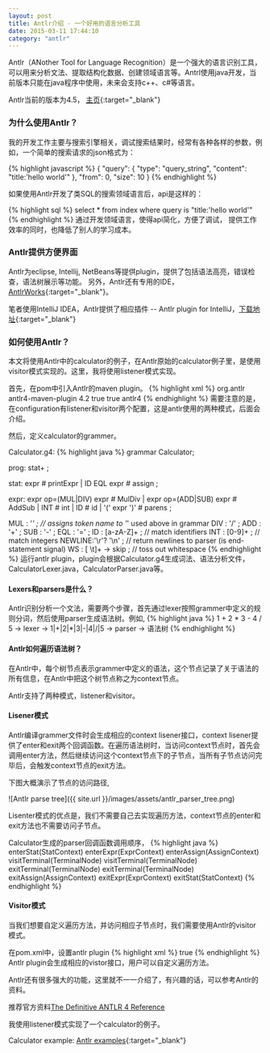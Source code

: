 ```yaml
---
layout: post
title: Antlr介绍 - 一个好用的语言分析工具
date: 2015-03-11 17:44:10
category: "antlr"
---
```


Antlr（ANother Tool for Language Recognition）是一个强大的语言识别工具，可以用来分析文法、提取结构化数据、创建领域语言等。Antrl使用java开发，当前版本只能在java程序中使用，未来会支持c++、c#等语言。


Antlr当前的版本为4.5， [主页](http://www.antlr.org/){:target="_blank"}

### 为什么使用Antlr？
我的开发工作主要与搜索引擎相关，调试搜索结果时，经常有各种各样的参数，例如，一个简单的搜索请求的json格式为：

{% highlight javascript %}
{
    "query": {
        "type": "query_string",
        "content": "title:'hello world'"
    },
    "from": 0,
    "size": 10
}
{% endhighlight %}

如果使用Antlr开发了类SQL的搜索领域语言后，api是这样的：

{% highlight sql %}
select * from index where query is "title:'hello world'"
{% endhighlight %}
通过开发领域语言，使得api简化，方便了调试， 提供工作效率的同时，也降低了别人的学习成本。

### Antlr提供方便界面
Antlr为eclipse, Intellij, NetBeans等提供plugin，提供了包括语法高亮，错误检查，语法树展示等功能。
另外，Antlr还有专用的IDE， [AntlrWorks](http://tunnelvisionlabs.com/products/demo/antlrworks){:target="_blank"}。


笔者使用IntelliJ IDEA，Antlr提供了相应插件 -- Antlr plugin for IntelliJ，[下载地址](https://plugins.jetbrains.com/plugin/7358?pr=){:target="_blank"}


### 如何使用Antlr？
本文将使用Antlr中的calculator的例子，在Antlr原始的calculator例子里，是使用visitor模式实现的。这里，我将使用listener模式实现。


首先，在pom中引入Antlr的maven plugin。
{% highlight xml %}
    <plugin>
        <groupId>org.antlr</groupId>
        <artifactId>antlr4-maven-plugin</artifactId>
        <version>4.2</version>
        <configuration>
            <listener>true</listener>
            <visitor>true</visitor>
        </configuration>
        <executions>
            <execution>
                <goals>
                    <goal>antlr4</goal>
                </goals>
            </execution>
        </executions>
    </plugin>
{% endhighlight %}
需要注意的是，在configuration有listener和visitor两个配置，这是antlr使用的两种模式，后面会介绍。


然后，定义calculator的grammer。


Calculator.g4:
{% highlight java %}
grammar Calculator;
 
prog: stat+ ;
 
stat: expr # printExpr
    | ID EQL expr # assign
;
 
expr: expr op=(MUL|DIV) expr # MulDiv
    | expr op=(ADD|SUB) expr # AddSub
    | INT # int
    | ID # id
    | '(' expr ')' # parens
;
 
MUL : '*' ;             // assigns token name to '*' used above in grammar
DIV : '/' ;
ADD : '+' ;
SUB : '-' ;
EQL : '=' ;
ID : [a-zA-Z]+ ;        // match identifiers
INT : [0-9]+ ;          // match integers
NEWLINE:'\r'? '\n' ;    // return newlines to parser (is end-statement signal)
WS : [ \t]+ -> skip ;   // toss out whitespace
{% endhighlight %}
运行antlr plugin，plugin会根据Calculator.g4生成词法、语法分析文件，CalculatorLexer.java，CalculatorParser.java等。

#### Lexers和parsers是什么？
Antlr识别分析一个文法，需要两个步骤，首先通过lexer按照grammer中定义的规则分词，然后使用parser生成语法树。例如,
{% highlight java %}
    1 + 2 * 3 - 4 / 5  -> lexer -> 1|+|2|*|3|-|4|/|5 -> parser -> 语法树
{% endhighlight %}

#### Antlr如何遍历语法树？

在Antlr中，每个树节点表示grammer中定义的语法，这个节点记录了关于语法的所有信息，在Antlr中把这个树节点称之为context节点。


Antlr支持了两种模式，listener和visitor。


#### Lisener模式
Antlr编译grammer文件时会生成相应的context lisener接口，context lisener提供了enter和exit两个回调函数。在遍历语法树时，当访问context节点时，首先会调用enter方法，然后继续访问这个context节点下的子节点，当所有子节点访问完毕后，会触发context节点的exit方法。


下图大概演示了节点的访问路径,


![Antlr parse tree]({{ site.url }}/images/assets/antlr_parser_tree.png)


Lisenter模式的优点是，我们不需要自己去实现遍历方法，context节点的enter和exit方法也不需要访问子节点。

Calculator生成的parser回调函数调用顺序，
{% highlight java %}
enterStat(StatContext)
enterExpr(ExprContext)
enterAssign(AssignContext)
visitTerminal(TerminalNode)
visitTerminal(TerminalNode)
exitTerminal(TerminalNode)
exitTerminal(TerminalNode)
exitAssign(AssignContext)
exitExpr(ExprContext)
exitStat(StatContext)
{% endhighlight %}


#### Visitor模式
当我们想要自定义遍历方法，并访问相应子节点时，我们需要使用Antlr的visitor模式。


在pom.xml中，设置antlr plugin
{% highlight xml %}
    <configuration>
        <visitor>true</visitor>
    </configuration>
{% endhighlight %}
Antlr plugin会生成相应的vistor接口，用户可以自定义遍历方法。

Antlr还有很多强大的功能，这里就不一一介绍了，有兴趣的话，可以参考Antlr的资料。

推荐官方资料[The Definitive ANTLR 4 Reference](https://github.com/loranbriggs/Antlr/blob/master/The%20Definitive%20ANTLR%204%20Reference.pdf)

我使用listener模式实现了一个calculator的例子。

Calculator example: [Antlr examples]{:target="_blank"}

[Antlr examples]: https://github.com/philolee/antlr-examples
